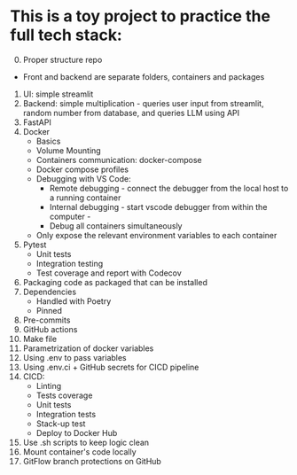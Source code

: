# This is a toy project to practice the full tech stack:

0. Proper structure repo

- Front and backend are separate folders, containers and packages

1. UI: simple streamlit
2. Backend: simple multiplication - queries user input from streamlit, random number from database, and queries LLM using API
3. FastAPI
4. Docker
   - Basics
   - Volume Mounting
   - Containers communication: docker-compose
   - Docker compose profiles
   - Debugging with VS Code:
     - Remote debugging - connect the debugger from the local host to a running container
     - Internal debugging - start vscode debugger from within the computer -
     - Debug all containers simultaneously
   - Only expose the relevant environment variables to each container
5. Pytest
   - Unit tests
   - Integration testing
   - Test coverage and report with Codecov
6. Packaging code as packaged that can be installed
7. Dependencies
   - Handled with Poetry
   - Pinned
8. Pre-commits
9. GitHub actions
10. Make file
11. Parametrization of docker variables
12. Using .env to pass variables
13. Using .env.ci + GitHub secrets for CICD pipeline
14. CICD:
    - Linting
    - Tests coverage
    - Unit tests
    - Integration tests
    - Stack-up test
    - Deploy to Docker Hub
15. Use .sh scripts to keep logic clean
16. Mount container's code locally
17. GitFlow branch protections on GitHub
